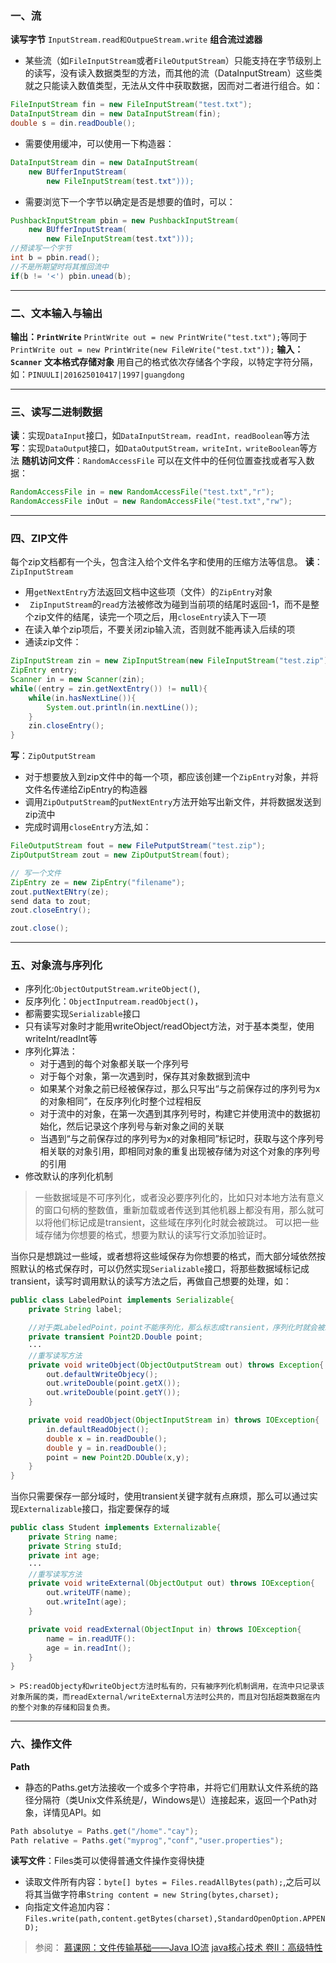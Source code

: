 ### 一、流 
**读写字节**
`InputStream.read和OutpueStream.write`
**组合流过滤器**

- 某些流（如`FileInputStream`或者`FileOutputStream`）只能支持在字节级别上的读写，没有读入数据类型的方法，而其他的流（DataInputStream）这些类就之只能读入数值类型，无法从文件中获取数据，因而对二者进行组合。如：	

``` java
FileInputStream fin = new FileInputStream("test.txt");
DataInputStream din = new DataInputStream(fin);
double s = din.readDouble();
```

- 需要使用缓冲，可以使用一下构造器：

```java
DataInputStream din = new DataInputStream(
	new BUfferInputStream(
		new FileInputStream(test.txt")));
```

- 需要浏览下一个字节以确定是否是想要的值时，可以：

```java
PushbackInputStream pbin = new PushbackInputStream(
	new BUfferInputStream(
		new FileInputStream(test.txt")));
//预读写一个字节
int b = pbin.read();
//不是所期望时将其推回流中
if(b != '<') pbin.unead(b);
```
----
### 二、文本输入与输出
**输出：`PrintWrite`**
`PrintWrite out = new PrintWrite("test.txt");`等同于`PrintWrite out = new PrintWrite(new FileWrite("test.txt"));`
**输入：`Scanner`**
**文本格式存储对象**
用自己的格式依次存储各个字段，以特定字符分隔，如：`PINUULI|201625010417|1997|guangdong`

----

### 三、读写二进制数据
**读**：实现`DataInput`接口，如`DataInputStream，readInt，readBoolean`等方法
**写**：实现`DataOutpu`t接口，如`DataOutputStream，writeInt，writeBoolean`等方法
**随机访问文件**：`RandomAccessFile`
可以在文件中的任何位置查找或者写入数据：
```java
RandomAccessFile in = new RandomAccessFile("test.txt","r");
RandomAccessFile inOut = new RandomAccessFile("test.txt","rw");
```
----
### 四、ZIP文件
每个zip文档都有一个头，包含注入给个文件名字和使用的压缩方法等信息。
**读**：`ZipInputStream`
- 用`getNextEntry`方法返回文档中这些项（文件）的`ZipEntry`对象
- ` ZipInputStream`的`read`方法被修改为碰到当前项的结尾时返回-1，而不是整个zip文件的结尾，读完一个项之后，用`closeEntry`读入下一项
- 在读入单个zip项后，不要关闭zip输入流，否则就不能再读入后续的项
- 通读zip文件：

``` java
ZipInputStream zin = new ZipInputStream(new FileInputStream("test.zip"));
ZipEntry entry;
Scanner in = new Scanner(zin);
while((entry = zin.getNextEntry()) != null){
	while(in.hasNextLine()){
		System.out.println(in.nextLine());
	}
	zin.closeEntry();
}
```

**写**：`ZipOutputStream`
- 对于想要放入到zip文件中的每一个项，都应该创建一个`ZipEntry`对象，并将文件名传递给ZipEntry的构造器
- 调用`ZipOutputStream`的`putNextEntry`方法开始写出新文件，并将数据发送到zip流中
- 完成时调用`closeEntry`方法,如：

```java
FileOutputStream fout = new FilePutputStream("test.zip");
ZipOutputStream zout = new ZipOutputStream(fout);

// 写一个文件
ZipEntry ze = new ZipEntry("filename");
zout.putNextENtry(ze);
send data to zout;
zout.closeEntry();

zout.close();
```
----
### 五、对象流与序列化
- 序列化:`ObjectOutputStream.writeObject()`,
- 反序列化：`ObjectInputream.readObject()`，
- 都需要实现`Serializable`接口
- 只有读写对象时才能用writeObject/readObject方法，对于基本类型，使用writeInt/readInt等
- 序列化算法：
	- 对于遇到的每个对象都关联一个序列号
	- 对于每个对象，第一次遇到时，保存其对象数据到流中
	- 如果某个对象之前已经被保存过，那么只写出“与之前保存过的序列号为x的对象相同”，在反序列化时整个过程相反
	- 对于流中的对象，在第一次遇到其序列号时，构建它并使用流中的数据初始化，然后记录这个序列号与新对象之间的关联
	- 当遇到“与之前保存过的序列号为x的对象相同”标记时，获取与这个序列号相关联的对象引用，即相同对象的重复出现被存储为对这个对象的序列号的引用
- 修改默认的序列化机制

> 一些数据域是不可序列化，或者没必要序列化的，比如只对本地方法有意义的窗口句柄的整数值，重新加载或者传送到其他机器上都没有用，那么就可以将他们标记成是transient，这些域在序列化时就会被跳过。
可以把一些域存储为你想要的格式，想要为默认的读写行文添加验证时。

当你只是想跳过一些域，或者想将这些域保存为你想要的格式，而大部分域依然按照默认的格式保存时，可以仍然实现`Serializable`接口，将那些数据域标记成transient，读写时调用默认的读写方法之后，再做自己想要的处理，如：
		
```java
public class LabeledPoint implements Serializable{
	private String label;

	//对于类LabeledPoint，point不能序列化，那么标志成transient，序列化时就会被跳过,之后存储点的坐标
	private transient Point2D.Double point;
	···
	//重写读写方法
	private void writeObject(ObjectOutputStream out) throws Exception{
		out.defaultWriteObjecy();
		out.writeDouble(point.getX());
		out.writeDouble(point.getY());
	}

	private void readObject(ObjectInputStream in) throws IOException{
		in.defaultReadObject();
		double x = in.readDouble();
		double y = in.readDouble();
		point = new Point2D.DOuble(x,y);
	}
}
```

当你只需要保存一部分域时，使用transient关键字就有点麻烦，那么可以通过实现`Externalizable`接口，指定要保存的域



```java
public class Student implements Externalizable{
	private String name;
	private String stuId;
	private int age;
	···
	//重写读写方法
	private void writeExternal(ObjectOutput out) throws IOException{
		out.writeUTF(name);
		out.writeInt(age);
	}

	private void readExternal(ObjectInput in) throws IOException{
		name = in.readUTF():
		age = in.readInt();
	}
}
```
	> PS:readObjecty和writeObject方法时私有的，只有被序列化机制调用，在流中只记录该对象所属的类，而readExternal/writeExternal方法时公共的，而且对包括超类数据在内的整个对象的存储和回复负责。

----
### 六、操作文件
**Path**
- 静态的Paths.get方法接收一个或多个字符串，并将它们用默认文件系统的路径分隔符（类Unix文件系统是/，Windows是\）连接起来，返回一个Path对象，详情见API。如

```java
Path absolutye = Paths.get("/home"."cay");
Path relative = Paths.get("myprog","conf","user.properties");
```
**读写文件**：Files类可以使得普通文件操作变得快捷
- 读取文件所有内容：`byte[] bytes = Files.readAllBytes(path);`,之后可以将其当做字符串`String content = new String(bytes,charset);`
- 向指定文件追加内容：`Files.write(path,content.getBytes(charset),StandardOpenOption.APPEND);`


> 参阅：
  [慕课网：文件传输基础——Java IO流](https://www.imooc.com/learn/123)
  [java核心技术 卷II：高级特性](http://product.dangdang.com/25171892.html)
